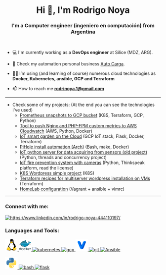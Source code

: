 <h1 align="center">Hi 👋, I'm Rodrigo Noya</h1>
<h3 align="center">I'm a Computer engineer (ingeniero en computación) from Argentina</h3>
<br>

- :computer: I'm currently working as a **DevOps engineer** at Silice (MDZ, ARG).

- 🤝 Check my automation personal business [Auto Carga](https://github.com/Noyarodrigo/Gestion-Usuarios).

- 👨‍💻 I’m using (and learning of course) numerous cloud technologies as **Docker, Kubernetes, ansible, GCP and Terraform**

- 📫 How to reach me **rodrinoya.1@gmail.com**

---

- Check some of my projects: (At the end you can see the technologies I've used)
  - [Prometheus snapshots to GCP bucket](https://github.com/Noyarodrigo/prometheus-snapshots-gcp-bucket) (K8S, Terraform, GCP, Python)
  - [Tool to push Nginx and PHP-FPM custom metrics to AWS Cloudwatch](https://github.com/Noyarodrigo/cloudwatch_nginx_phpfpm_logger) (AWS, Python, Docker)
  - [IoT smart garden on the Cloud](https://github.com/Noyarodrigo/MendoPonics) (GCP IoT stack, Flask, Docker, Terraform)
  - [PiHole install automation (Arch)](https://github.com/Noyarodrigo/Make_Pi_Hole) (Bash, make, Docker)
  - [IoT python server for data acquiring from sensors (old project)](https://github.com/Noyarodrigo/Pylogger) (Python, threads and concurrency project)
  - [IoT fire prevention system with cameras](https://github.com/Noyarodrigo/FPS-Fire-Prevention-System/blob/master/LICENSE) (Python, Thinkspeak platform, read the license)
  - [K8S Wordpress simple project](https://github.com/Noyarodrigo/UM-K8S) (K8S)
  - [Terraform recipes for multiserver wordpress installation on VMs](https://github.com/Noyarodrigo/Terraform-UMCloud) (Terraform)
  - [HomeLab configuration](https://github.com/Noyarodrigo/Vagrant-Ansible-homelab) (Vagrant + ansible + vimrc)
  
---

<h3 align="left">Connect with me:</h3>
<p align="left">
<a href="https://linkedin.com/in/https://www.linkedin.com/in/rodrigo-noya-444110197/" target="blank"><img align="center" src="https://raw.githubusercontent.com/rahuldkjain/github-profile-readme-generator/master/src/images/icons/Social/linked-in-alt.svg" alt="https://www.linkedin.com/in/rodrigo-noya-444110197/" height="30" width="40" /></a>
</p>

<h3 align="left">Languages and Tools:</h3>
<p align="left">
<a href="https://www.linux.org/" target="_blank" rel="noreferrer"> <img src="https://raw.githubusercontent.com/devicons/devicon/master/icons/linux/linux-original.svg" alt="linux" width="40" height="40"/> </a> <a href="https://www.docker.com/" target="_blank" rel="noreferrer"> <img src="https://raw.githubusercontent.com/devicons/devicon/master/icons/docker/docker-original-wordmark.svg" alt="docker" width="40" height="40"/> </a><a href="https://kubernetes.io" target="_blank" rel="noreferrer"> <img src="https://www.vectorlogo.zone/logos/kubernetes/kubernetes-icon.svg" alt="kubernetes" width="40" height="40"/> </a><a href="https://cloud.google.com" target="_blank" rel="noreferrer"> <img src="https://www.vectorlogo.zone/logos/google_cloud/google_cloud-icon.svg" alt="gcp" width="40" height="40"/> </a><a href="https://www.vagrantup.com/" target="_blank" rel="noreferrer"> <img src="https://raw.githubusercontent.com/github/explore/80688e429a7d4ef2fca1e82350fe8e3517d3494d/topics/vagrant/vagrant.png" alt="Vagrant" width="40" height="40"/> </a><a href="https://git-scm.com/" target="_blank" rel="noreferrer"> <img src="https://www.vectorlogo.zone/logos/git-scm/git-scm-icon.svg" alt="git" width="40" height="40"/> </a><a href="https://www.ansible.com" target="_blank" rel="noreferrer"> <img src="https://e7.pngegg.com/pngimages/47/29/png-clipart-ansible-devops-toolchain-software-deployment-triangle-logo-beta-angle-text-thumbnail.png" alt="Ansible" width="40" height="40"/></a></p>

<a href="https://www.python.org" target="_blank" rel="noreferrer"> <img src="https://raw.githubusercontent.com/devicons/devicon/master/icons/python/python-original.svg" alt="python" width="40" height="40"/> </a><a href="https://www.gnu.org/software/bash/" target="_blank" rel="noreferrer"> <img src="https://www.vectorlogo.zone/logos/gnu_bash/gnu_bash-icon.svg" alt="bash" width="40" height="40"/> </a><a href="https://flask.palletsprojects.com/" target="_blank" rel="noreferrer"> <img src="https://www.vectorlogo.zone/logos/pocoo_flask/pocoo_flask-icon.svg" alt="flask" width="40" height="40"/></a>
